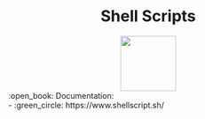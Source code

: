 <div align="center">
<h1>Shell Scripts</h1>
<img height="100" src="https://www.profesionalreview.com/wp-content/uploads/2017/03/Shell-Script-Linux-1280x720.png" />
</div>
:open_book: Documentation: <br>
- :green_circle: https://www.shellscript.sh/ <br>
<br>
